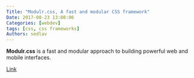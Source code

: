 ```yaml
---
Title: "Modulr.css, A fast and modular CSS framework"
Date: 2017-08-23 13:08:06
Categories: [webdev]
tags: [css, css frameworks]
Authors: sedlav
---
```


**Modulr.css** is a fast and modular approach to building powerful web and mobile interfaces.

[Link](https://decorator.io/modulr/)
